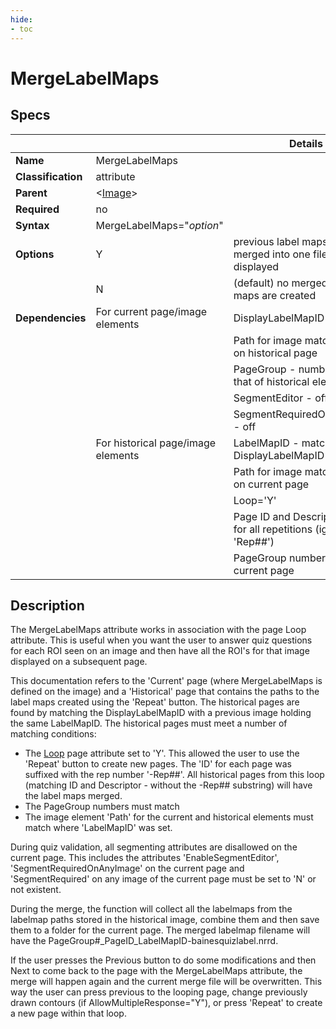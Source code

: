 ```yaml
---
hide:
- toc
---
```

<!-- let javascript handle toc on left sidebar -->
# MergeLabelMaps

## Specs

| ||Details|
|---|---|---|
| **Name** | MergeLabelMaps ||
| **Classification** | attribute ||
| **Parent** | <[Image](index.md)\> ||
| **Required** | no ||
| **Syntax** | MergeLabelMaps="*option*" |  |
| **Options** | Y | previous label maps are merged into one file and displayed|
|             | N |(default) no merged label maps are created|
| **Dependencies**| For current page/image elements |DisplayLabelMapID - exists|
||| Path for image matches image on historical page |
|||PageGroup - number matches that of historical element|
|||SegmentEditor - off|
|||SegmentRequiredOnAnyImage - off|
||For historical page/image elements| LabelMapID - matches DisplayLabelMapID |
||| Path for image matches image on current page |
|||Loop='Y'|
||| Page ID and Descriptor match for all repetitions (ignoring 'Rep##')|
|| | PageGroup number match to current page |



## Description

The MergeLabelMaps attribute works in association with the page Loop attribute. 
This is useful when you want the user to answer quiz questions for each ROI seen on an image
and then have all the ROI's for that image displayed on a subsequent page.

This documentation refers to the 'Current' page (where MergeLabelMaps is defined on the image) and
a 'Historical' page that contains the paths to the label maps created using the 'Repeat' button.
The historical pages are found by matching the DisplayLabelMapID with a previous image holding the same LabelMapID.
The historical pages must meet a number of matching conditions:

- The [Loop](../page/loop.md) page attribute set to 'Y'. This allowed the user to use the 'Repeat' button
to create new pages. The 'ID' for each page was suffixed with the rep number '-Rep##'.
All historical pages from this loop (matching ID and Descriptor - without the -Rep## substring) will have the
label maps merged.
- The PageGroup numbers must match
- The image element 'Path' for the current and historical elements must match where 'LabelMapID' was set.

During quiz validation, all segmenting attributes are disallowed on the current page. This includes
the attributes 'EnableSegmentEditor', 'SegmentRequiredOnAnyImage' on the current page
and 'SegmentRequired' on any image of the current page must be set to 'N' or not existent.

During the merge, the function will collect all the labelmaps from the labelmap paths stored in the historical image,
combine them and then save them to a folder for the current page. The merged labelmap filename will have
the PageGroup#_PageID_LabelMapID-bainesquizlabel.nrrd.

If the user presses the Previous button to do some modifications and then Next to come back to the page with the MergeLabelMaps attribute,
the merge will happen again and the current merge file will be overwritten. This way the user 
can press previous to the looping page, change previously drawn contours (if AllowMultipleResponse="Y"), 
or press 'Repeat' to create a new page within that loop. 


